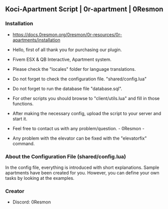 ## Koci-Apartment Script | 0r-apartment | 0Resmon

### Installation

- https://docs.0resmon.org/0resmon/0r-resources/0r-apartments/installation

- Hello, first of all thank you for purchasing our plugin.
- Fivem ESX & QB Interactive, Apartment system.
- Please check the "locales" folder for language translations.
- Do not forget to check the configuration file. "shared/config.lua"
- Do not forget to run the database file "database.sql".
- For other scripts you should browse to "client/utils.lua" and fill in those functions.
- After making the necessary config, upload the script to your server and start it.
- Feel free to contact us with any problem/question. - 0Resmon -
- Any problem with the elevator can be fixed with the "elevatorfix" command.

### About the Configuration File (shared/config.lua)

In the config file, everything is introduced with short explanations.
Sample apartments have been created for you.
However, you can define your own tasks by looking at the examples.

### Creator

- Discord: 0Resmon
